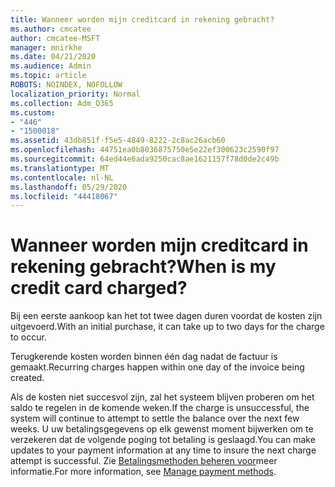 ```yaml
---
title: Wanneer worden mijn creditcard in rekening gebracht?
ms.author: cmcatee
author: cmcatee-MSFT
manager: mnirkhe
ms.date: 04/21/2020
ms.audience: Admin
ms.topic: article
ROBOTS: NOINDEX, NOFOLLOW
localization_priority: Normal
ms.collection: Adm_O365
ms.custom:
- "446"
- "1500018"
ms.assetid: 43db851f-f5e5-4849-8222-2c8ac26acb60
ms.openlocfilehash: 44751ea0b8036875750e5e22ef300623c2590f97
ms.sourcegitcommit: 64ed44e6ada9250cac8ae1621157f78d0de2c49b
ms.translationtype: MT
ms.contentlocale: nl-NL
ms.lasthandoff: 05/29/2020
ms.locfileid: "44418067"
---
```

# <a name="when-is-my-credit-card-charged"></a><span data-ttu-id="55238-102">Wanneer worden mijn creditcard in rekening gebracht?</span><span class="sxs-lookup"><span data-stu-id="55238-102">When is my credit card charged?</span></span>

<span data-ttu-id="55238-103">Bij een eerste aankoop kan het tot twee dagen duren voordat de kosten zijn uitgevoerd.</span><span class="sxs-lookup"><span data-stu-id="55238-103">With an initial purchase, it can take up to two days for the charge to occur.</span></span>
  
<span data-ttu-id="55238-104">Terugkerende kosten worden binnen één dag nadat de factuur is gemaakt.</span><span class="sxs-lookup"><span data-stu-id="55238-104">Recurring charges happen within one day of the invoice being created.</span></span>
  
<span data-ttu-id="55238-105">Als de kosten niet succesvol zijn, zal het systeem blijven proberen om het saldo te regelen in de komende weken.</span><span class="sxs-lookup"><span data-stu-id="55238-105">If the charge is unsuccessful, the system will continue to attempt to settle the balance over the next few weeks.</span></span> <span data-ttu-id="55238-106">U uw betalingsgegevens op elk gewenst moment bijwerken om te verzekeren dat de volgende poging tot betaling is geslaagd.</span><span class="sxs-lookup"><span data-stu-id="55238-106">You can make updates to your payment information at any time to insure the next charge attempt is successful.</span></span> <span data-ttu-id="55238-107">Zie [Betalingsmethoden beheren voor](https://docs.microsoft.com/microsoft-365/commerce/billing-and-payments/manage-payment-methods)meer informatie.</span><span class="sxs-lookup"><span data-stu-id="55238-107">For more information, see [Manage payment methods](https://docs.microsoft.com/microsoft-365/commerce/billing-and-payments/manage-payment-methods).</span></span>